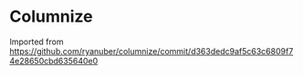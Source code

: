 # Columnize

Imported from https://github.com/ryanuber/columnize/commit/d363dedc9af5c63c6809f74e28650cbd635640e0
